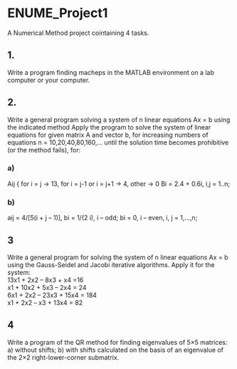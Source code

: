 # ENUME_Project1
A Numerical Method project cointaining 4 tasks.
## 1. 
Write a program finding macheps in the MATLAB environment on a lab computer or your
computer. 
## 2. 
Write a general program solving a system of n linear equations Ax = b using the indicated
method Apply the program to solve the system of linear equations for given matrix A and vector b, for increasing numbers
of equations n = 10,20,40,80,160,… until the solution time becomes prohibitive (or the
method fails), for:
### a) 
Aij { for i = j -> 13, for i = j-1 or i = j+1 -> 4, other -> 0
Bi = 2.4 + 0.6i, 
i,j = 1..n;
### b)
aij = 4/[5(i + j – 1)], bi = 1/(2 i), i – odd; bi = 0, i – even, i, j = 1,…,n;

## 3
Write a general program for solving the system of n linear equations Ax = b using the
Gauss-Seidel and Jacobi iterative algorithms. Apply it for the system: \
13x1 + 2x2 – 8x3 + x4 =16 \
x1 + 10x2 + 5x3 – 2x4 = 24 \
6x1 + 2x2 – 23x3 + 15x4 = 184 \
x1 + 2x2 – x3 + 13x4 = 82

## 4
Write a program of the QR method for finding eigenvalues of 5×5 matrices:
a) without shifts;
b) with shifts calculated on the basis of an eigenvalue of the 2×2 right-lower-corner
submatrix. 
